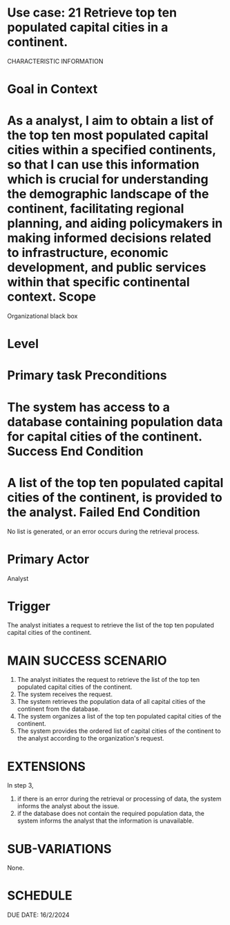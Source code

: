 
Use case: 21 Retrieve top ten populated capital cities in a continent. 
==============================================================================

CHARACTERISTIC INFORMATION


Goal in Context
==============================================================================
As a analyst, I aim to obtain a list of the top ten most populated capital cities within a specified continents, so that I can use  this information  which is crucial for understanding the demographic landscape of the continent, facilitating regional planning, and aiding policymakers in making informed decisions related to infrastructure, economic development, and public services within that specific continental context.
Scope
==============================================================================


Organizational black box

Level
==============================================================================

Primary task
Preconditions
==============================================================================


The system has access to a database containing population data for capital cities of the continent.
Success End Condition
==============================================================================

A list of the top ten populated capital cities of the continent,  is provided to the analyst.
Failed End Condition
==============================================================================


No list is generated, or an error occurs during the retrieval process.

Primary Actor
==============================================================================


 Analyst

Trigger
==================

The analyst initiates a request to retrieve the list of the top ten populated capital cities of the continent.

MAIN SUCCESS SCENARIO
==============================
1.  The analyst initiates the request to retrieve the list of the top ten populated capital cities of the continent.
2.  The system receives the request.
3.  The system retrieves the population data of all capital cities of the continent from the database.
4.  The system organizes a list of the top ten populated capital cities of the continent.
5.  The system provides the ordered list of capital cities of the continent to the analyst according to the organization's request.
  

EXTENSIONS
==============================================================================


In step 3,

1. if there is an error during the retrieval or processing of data, the system informs the analyst about the issue.
2. if the database does not contain the required population data, the system informs the analyst that the information is unavailable.


SUB-VARIATIONS
==============================================================================


None.

SCHEDULE
==============================================================================


DUE DATE: 16/2/2024
